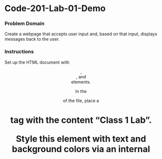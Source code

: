 # Code-201-Lab-01-Demo

### Problem Domain

Create a webpage that accepts user input and, based on that input, displays messages back to the user.

### Instructions

Set up the HTML document <body> with <header>, <main>, and <footer> elements.

In the <main> of the file, place a <h1> tag with the content “Class 1 Lab”.

Style this element with text and background colors via an internal <style> element placed in the <head> of your document.

In the HTML portion of the file, place the four questions within a series of <p> tags so that they are listed on the screen.

Give each <p> tag a different text color and background color by using inline styling.

Using a total of four JavaScript ‘prompt’ statements along the lines of our class demo, have a user answer four questions.

The user’s response to each question (input) should be stored in a separate variable. Name your variables carefully and let to define your variables.

Using these responses, return an alert to the user (output) that concatenates their response into some kind of reply like we did in class.

Strive to have your alert for each question utilize the responses to all of the prior questions such that by the fourth question, your response would look something like, “Greetings, Iggy from Ipanema, I also like to eat bananas while on vacation in Paris.”

Be creative and have fun with your questions/responses! They can be whatever you want so long as the input/output requirements are met.

In addition, for each response, create a console.log() message that indicates the nature of the question and the user’s response, as we did in class.

Using Lighthouse in the Chrome DevTools, analyze the accessibility of your application.

The following options to generate a Lighthouse report should be selected:
Mode: Navigation

- Device: Desktop
- Categories: Accessibility
- A score between 50-65 is a great place to start for this first lab.
  Stretch Goals

After completing all of the requirements listed above, you may optionally challenge yourself further by implementing some or all of the following into your application.

Utilizing internal and inline styling as you wish, apply additional styling to the page: try things like borders, alignment, margin, padding, and so on.

Search for an online HTML validator and submit your code to it. Take a screenshot of your output and submit the image.

Visit this page and read about Chrome’s built-in accessibility auditing tools. Following the instructions under the “View the contrast ratio of a text element in the Color Picker” heading, examine the contrast ratio values of your heading and paragraph tags. Modify your code until you can achieve a ratio with that gets two check marks. Submit a screenshot of the Chrome tools showing this off.

### Resources

Refer to the code demo from today as a starting point for this lab assignment.

### Submission Instructions

- Go to https://gist.github.com.
- In the “Gist description…” field, put your name.
- In the “Filename including extension…” field put ‘index.html’.
- Copy-paste your code into the big input field for the Gist.
- Select the button that says “Create secret gist”.
- Choose the “Share” option in the drop down list next to the link.
- Copy the link from the Gist screen for submission in the URL field below.

